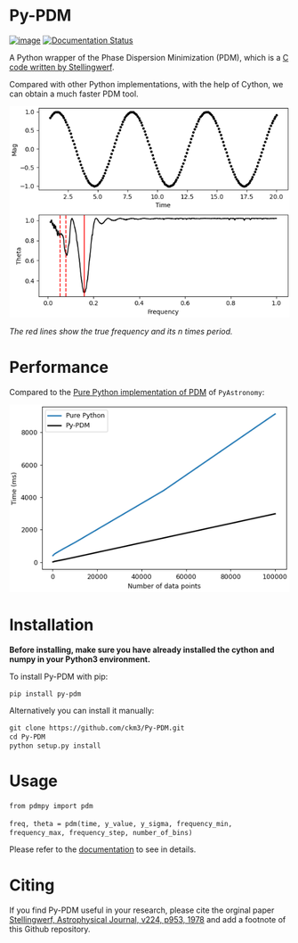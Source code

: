 # Py-PDM

[![image](http://img.shields.io/pypi/v/Py-PDM.svg)](https://pypi.python.org/pypi/Py-PDM/) [![Documentation Status](https://readthedocs.org/projects/py-pdm/badge/?version=latest)](https://py-pdm.readthedocs.io/en/latest/?badge=latest)
      

A Python wrapper of the Phase Dispersion Minimization (PDM), which is a [C code written by Stellingwerf](https://www.stellingwerf.com/rfs-bin/index.cgi?action=PageView&id=34).

Compared with other Python implementations, with the help of Cython, we can obtain a much faster PDM tool.

![Example result](/docs/source/Py-PDM-example.png)

*The red lines show the true frequency and its n times period.*

# Performance
Compared to the [Pure Python implementation of PDM](https://pyastronomy.readthedocs.io/en/latest/pyTimingDoc/pyPDMDoc/pdm.html) of ``PyAstronomy``:

![Comparison result](/docs/source/Comparison.png)

# Installation
**Before installing, make sure you have already installed the cython and numpy in your Python3 environment.**

To install Py-PDM with pip:

```
pip install py-pdm
```

Alternatively you can install it manually:
```
git clone https://github.com/ckm3/Py-PDM.git
cd Py-PDM
python setup.py install
```

# Usage
```python3
from pdmpy import pdm

freq, theta = pdm(time, y_value, y_sigma, frequency_min, frequency_max, frequency_step, number_of_bins)
```
Please refer to the [documentation](py-pdm.readthedocs.io) to see in details.

# Citing
If you find Py-PDM useful in your research, please cite the orginal paper [Stellingwerf, Astrophysical Journal, v224, p953, 1978](https://ui.adsabs.harvard.edu/abs/1978ApJ...224..953S/abstract) and add a footnote of this Github repository.
